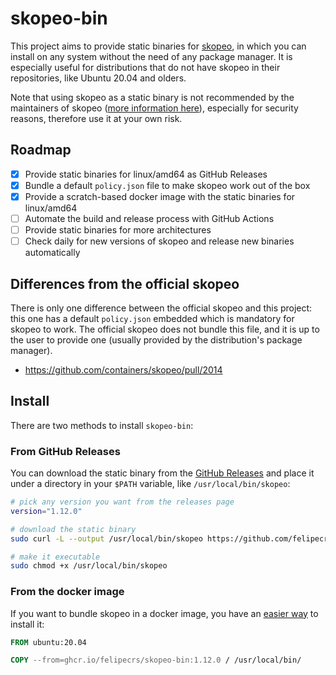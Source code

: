 # skopeo-bin

This project aims to provide static binaries for [skopeo](https://github.com/containers/skopeo), in which you can install on any system without the need of any package manager. It is especially useful for distributions that do not have skopeo in their repositories, like Ubuntu 20.04 and olders.

Note that using skopeo as a static binary is not recommended by the maintainers of skopeo ([more information here](https://github.com/containers/skopeo/blob/main/install.md#building-a-static-binary)), especially for security reasons, therefore use it at your own risk.

## Roadmap

- [x] Provide static binaries for linux/amd64 as GitHub Releases
- [x] Bundle a default `policy.json` file to make skopeo work out of the box
- [x] Provide a scratch-based docker image with the static binaries for linux/amd64
- [ ] Automate the build and release process with GitHub Actions
- [ ] Provide static binaries for more architectures
- [ ] Check daily for new versions of skopeo and release new binaries automatically

## Differences from the official skopeo

There is only one difference between the official skopeo and this project: this one has a default `policy.json` embedded which is mandatory for skopeo to work. The official skopeo does not bundle this file, and it is up to the user to provide one (usually provided by the distribution's package manager).

- <https://github.com/containers/skopeo/pull/2014>

## Install

There are two methods to install `skopeo-bin`:

### From GitHub Releases

You can download the static binary from the [GitHub Releases](https://github.com/felipecrs/skopeo-bin/releases) and place it under a directory in your `$PATH` variable, like `/usr/local/bin/skopeo`:

```bash
# pick any version you want from the releases page
version="1.12.0"

# download the static binary
sudo curl -L --output /usr/local/bin/skopeo https://github.com/felipecrs/skopeo-bin/releases/download/v${version}/skopeo-v${version}.linux-amd64

# make it executable
sudo chmod +x /usr/local/bin/skopeo
```

### From the docker image

If you want to bundle skopeo in a docker image, you have an [easier way](https://ghcr.io/felipecrs/skopeo-bin) to install it:

```Dockerfile
FROM ubuntu:20.04

COPY --from=ghcr.io/felipecrs/skopeo-bin:1.12.0 / /usr/local/bin/
```

